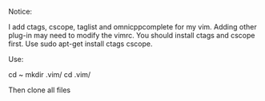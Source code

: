 Notice:

I add ctags, cscope, taglist and omnicppcomplete for my vim. Adding other plug-in may need to modify the vimrc.
You should install ctags and cscope first. Use sudo apt-get install ctags cscope.


Use:

cd ~
mkdir .vim/
cd .vim/

Then clone all files
